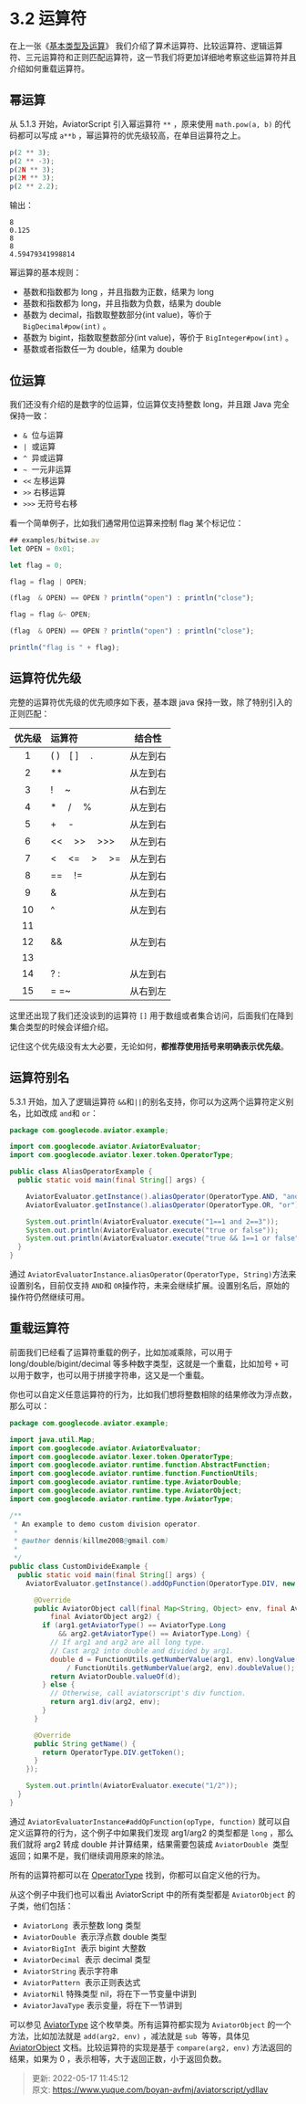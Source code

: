 # 3.2 运算符

在上一张《[基本类型及运算](https://www.yuque.com/boyan-avfmj/aviatorscript/lvabnw)》 我们介绍了算术运算符、比较运算符、逻辑运算符、三元运算符和正则匹配运算符，这一节我们将更加详细地考察这些运算符并且介绍如何重载运算符。



## 幂运算
 从 5.1.3 开始，AviatorScript 引入幂运算符 `**` ，原来使用 `math.pow(a, b)` 的代码都可以写成 `a**b` ，幂运算符的优先级较高，在单目运算符之上。



```javascript
p(2 ** 3);
p(2 ** -3);
p(2N ** 3);
p(2M ** 3);
p(2 ** 2.2);
```

输出：

```plain
8
0.125
8
8
4.59479341998814
```

幂运算的基本规则：

+ 基数和指数都为 long ，并且指数为正数，结果为 long
+ 基数和指数都为 long，并且指数为负数，结果为 double
+ 基数为 decimal，指数取整数部分(int value)，等价于 `BigDecimal#pow(int)` 。
+ 基数为 bigint，指数取整数部分(int value)，等价于 `BigInteger#pow(int)` 。
+ 基数或者指数任一为 double，结果为 double





## 位运算


我们还没有介绍的是数字的位运算，位运算仅支持整数 long，并且跟 Java 完全保持一致：



+ `&`  位与运算
+ `|`  或运算
+ `^`  异或运算
+ `~`  一元非运算
+ `<<` 左移运算
+ `>>` 右移运算
+ `>>>` 无符号右移



看一个简单例子，比如我们通常用位运算来控制 flag 某个标记位：



```javascript
## examples/bitwise.av
let OPEN = 0x01;

let flag = 0;

flag = flag | OPEN;

(flag  & OPEN) == OPEN ? println("open") : println("close");

flag = flag &~ OPEN;

(flag  & OPEN) == OPEN ? println("open") : println("close");

println("flag is " + flag);
```









## 运算符优先级
完整的运算符优先级的优先顺序如下表，基本跟 java 保持一致，除了特别引入的正则匹配：





| 优先级 | 运算符 | 结合性 |
| :---: | :--- | :---: |
| 1 | ( )　[ ] 　. | 从左到右 |
| 2 | ** | 从左到右 |
| 3 | ! 　~ | 从右到左 |
| 4 | *　 /　 % | 从左到右 |
| 5 | +　 - | 从左到右 |
| 6 | << 　>>　 >>> | 从左到右 |
| 7 | < 　<=　 > 　>= | 从左到右 |
| 8 | == 　!= | 从左到右 |
| 9 | & | 从左到右 |
| 10 | ^ | 从左到右 |
| 11 | | | 从左到右 |
| 12 | && | 从左到右 |
| 13 | || | 从左到右 |
| 14 | ? : | 从左到右 |
| 15 | = =~ | 从右到左 |




这里还出现了我们还没谈到的运算符 `[]` 用于数组或者集合访问，后面我们在降到集合类型的时候会详细介绍。

记住这个优先级没有太大必要，无论如何，**都推荐使用括号来明确表示优先级**。



## 运算符别名


5.3.1 开始，加入了逻辑运算符 `&&`和`||`的别名支持，你可以为这两个运算符定义别名，比如改成 `and`和  `or`：



```java
package com.googlecode.aviator.example;

import com.googlecode.aviator.AviatorEvaluator;
import com.googlecode.aviator.lexer.token.OperatorType;

public class AliasOperatorExample {
  public static void main(final String[] args) {

    AviatorEvaluator.getInstance().aliasOperator(OperatorType.AND, "and");
    AviatorEvaluator.getInstance().aliasOperator(OperatorType.OR, "or");

    System.out.println(AviatorEvaluator.execute("1==1 and 2==3"));
    System.out.println(AviatorEvaluator.execute("true or false"));
    System.out.println(AviatorEvaluator.execute("true && 1==1 or false"));
  }
}

```



通过 `AviatorEvaluatorInstance.aliasOperator(OperatorType, String)`方法来设置别名，目前仅支持 `AND`和 `OR`操作符，未来会继续扩展。设置别名后，原始的操作符仍然继续可用。







## 重载运算符


前面我们已经看了运算符重载的例子，比如加减乘除，可以用于 long/double/bigint/decimal 等多种数字类型，这就是一个重载，比如加号 `+` 可以用于数字，也可以用于拼接字符串，这又是一个重载。



你也可以自定义任意运算符的行为，比如我们想将整数相除的结果修改为浮点数，那么可以：



```java
package com.googlecode.aviator.example;

import java.util.Map;
import com.googlecode.aviator.AviatorEvaluator;
import com.googlecode.aviator.lexer.token.OperatorType;
import com.googlecode.aviator.runtime.function.AbstractFunction;
import com.googlecode.aviator.runtime.function.FunctionUtils;
import com.googlecode.aviator.runtime.type.AviatorDouble;
import com.googlecode.aviator.runtime.type.AviatorObject;
import com.googlecode.aviator.runtime.type.AviatorType;

/**
 * An example to demo custom division operator.
 *
 * @author dennis(killme2008@gmail.com)
 *
 */
public class CustomDivideExample {
  public static void main(final String[] args) {
    AviatorEvaluator.getInstance().addOpFunction(OperatorType.DIV, new AbstractFunction() {

      @Override
      public AviatorObject call(final Map<String, Object> env, final AviatorObject arg1,
          final AviatorObject arg2) {
        if (arg1.getAviatorType() == AviatorType.Long
            && arg2.getAviatorType() == AviatorType.Long) {
          // If arg1 and arg2 are all long type.
          // Cast arg2 into double and divided by arg1.
          double d = FunctionUtils.getNumberValue(arg1, env).longValue()
              / FunctionUtils.getNumberValue(arg2, env).doubleValue();
          return AviatorDouble.valueOf(d);
        } else {
          // Otherwise, call aviatorscript's div function.
          return arg1.div(arg2, env);
        }
      }

      @Override
      public String getName() {
        return OperatorType.DIV.getToken();
      }
    });

    System.out.println(AviatorEvaluator.execute("1/2"));
  }
}

```





通过 `AviatorEvaluatorInstance#addOpFunction(opType, function)` 就可以自定义运算符的行为，这个例子中如果我们发现 arg1/arg2 的类型都是 `long` ，那么我们就将 arg2 转成 double 并计算结果，结果需要包装成 `AviatorDouble`  类型返回；如果不是，我们继续调用原来的除法。



所有的运算符都可以在 [OperatorType](http://fnil.net/aviator/apidocs/com/googlecode/aviator/lexer/token/OperatorType.html) 找到，你都可以自定义他的行为。



从这个例子中我们也可以看出 AviatorScript 中的所有类型都是 `AviatorObject` 的子类，他们包括：



+ `AviatorLong`  表示整数 long 类型
+ `AviatorDouble`  表示浮点数 double 类型
+ `AviatorBigInt`  表示 bigint 大整数
+ `AviatorDecimal`  表示 decimal 类型
+ `AviatorString` 表示字符串
+ `AviatorPattern`  表示正则表达式
+ `AviatorNil` 特殊类型 nil，将在下一节变量中讲到
+ `AviatorJavaType` 表示变量，将在下一节讲到



可以参见 [AviatorType](http://fnil.net/aviator/apidocs/com/googlecode/aviator/runtime/type/AviatorType.html) 这个枚举类。所有运算符都实现为 `AviatorObject` 的一个方法，比如加法就是  `add(arg2, env)` ，减法就是 `sub`  等等，具体见 [AviatorObject](http://fnil.net/aviator/apidocs/com/googlecode/aviator/runtime/type/AviatorObject.html) 文档。比较运算符的实现是基于 `compare(arg2, env)` 方法返回的结果，如果为 0 ，表示相等，大于返回正数，小于返回负数。







> 更新: 2022-05-17 11:45:12  
> 原文: <https://www.yuque.com/boyan-avfmj/aviatorscript/ydllav>